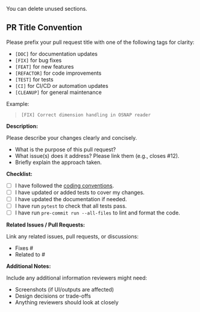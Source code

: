 You can delete unused sections.

## PR Title Convention

Please prefix your pull request title with one of the following tags for clarity:

- `[DOC]` for documentation updates
- `[FIX]` for bug fixes
- `[FEAT]` for new features
- `[REFACTOR]` for code improvements
- `[TEST]` for tests
- `[CI]` for CI/CD or automation updates
- `[CLEANUP]` for general maintenance

Example:
> `[FIX] Correct dimension handling in OSNAP reader`

**Description:**

Please describe your changes clearly and concisely.

- What is the purpose of this pull request?
- What issue(s) does it address? Please link them (e.g., closes #12).
- Briefly explain the approach taken.

**Checklist:**

- [ ] I have followed the [coding conventions](https://amoccommunity.github.io/amocatlas/conventions.html).
- [ ] I have updated or added tests to cover my changes.
- [ ] I have updated the documentation if needed.
- [ ] I have run `pytest` to check that all tests pass.
- [ ] I have run `pre-commit run --all-files` to lint and format the code.

**Related Issues / Pull Requests:**

Link any related issues, pull requests, or discussions:
- Fixes #
- Related to #

**Additional Notes:**

Include any additional information reviewers might need:

- Screenshots (if UI/outputs are affected)
- Design decisions or trade-offs
- Anything reviewers should look at closely

